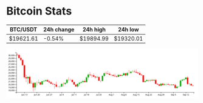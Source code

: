 # Bitcoin Stats

BTC/USDT|24h change|24h high|24h low|
|---|---|---|---|
|$19621.61|-0.54%|$19894.99|$19320.01|

<img src="./chart.svg">
